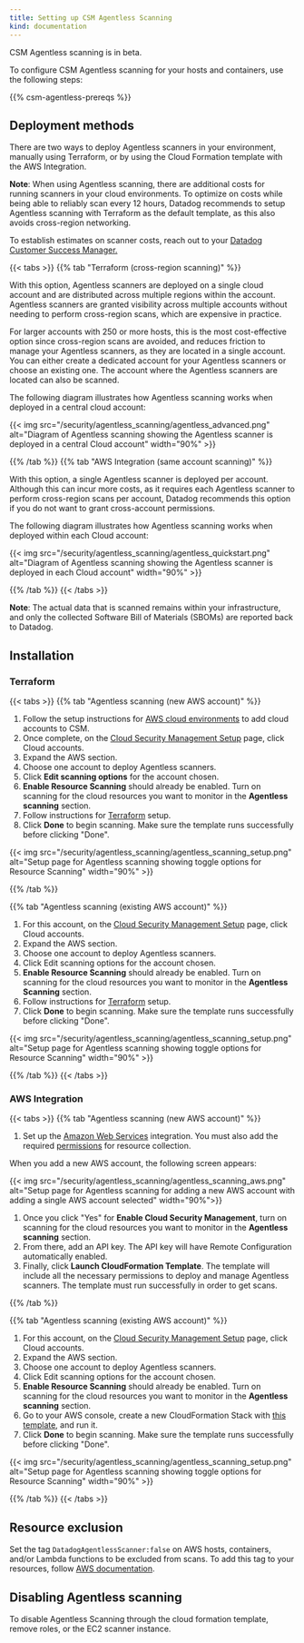 ```yaml
---
title: Setting up CSM Agentless Scanning
kind: documentation
---
```


<div class="alert alert-info">CSM Agentless scanning is in beta.</div>

To configure CSM Agentless scanning for your hosts and containers, use the following steps:

{{% csm-agentless-prereqs %}}

## Deployment methods

There are two ways to deploy Agentless scanners in your environment, manually using Terraform, or by using the Cloud Formation template with the AWS Integration.

**Note**: When using Agentless scanning, there are additional costs for running scanners in your cloud environments. To optimize on costs while being able to reliably scan every 12 hours, Datadog recommends to setup Agentless scanning with Terraform as the default template, as this also avoids cross-region networking. 

To establish estimates on scanner costs, reach out to your [Datadog Customer Success Manager.][8]

{{< tabs >}}
{{% tab "Terraform (cross-region scanning)" %}}

With this option, Agentless scanners are deployed on a single cloud account and are distributed across multiple regions within the account. Agentless scanners are granted visibility across multiple accounts without needing to perform cross-region scans, which are expensive in practice.

For larger accounts with 250 or more hosts, this is the most cost-effective option since cross-region scans are avoided, and reduces friction to manage your Agentless scanners, as they are located in a single account. You can either create a dedicated account for your Agentless scanners or choose an existing one. The account where the Agentless scanners are located can also be scanned.

The following diagram illustrates how Agentless scanning works when deployed in a central cloud account:

{{< img src="/security/agentless_scanning/agentless_advanced.png" alt="Diagram of Agentless scanning showing the Agentless scanner is deployed in a central Cloud account" width="90%" >}}

{{% /tab %}}
{{% tab "AWS Integration (same account scanning)" %}}

With this option, a single Agentless scanner is deployed per account. Although this can incur more costs, as it requires each Agentless scanner to perform cross-region scans per account, Datadog recommends this option if you do not want to grant cross-account permissions.

The following diagram illustrates how Agentless scanning works when deployed within each Cloud account:

{{< img src="/security/agentless_scanning/agentless_quickstart.png" alt="Diagram of Agentless scanning showing the Agentless scanner is deployed in each Cloud account" width="90%" >}}

[3]: https://app.datadoghq.com/security/csm/vm
[4]: /agent/remote_config/?tab=configurationyamlfile#setup

{{% /tab %}}
{{< /tabs >}}


**Note**: The actual data that is scanned remains within your infrastructure, and only the collected Software Bill of Materials (SBOMs) are reported back to Datadog.

## Installation

### Terraform

{{< tabs >}}
{{% tab "Agentless scanning (new AWS account)" %}}

1. Follow the setup instructions for [AWS cloud environments][3] to add cloud accounts to CSM.
1. Once complete, on the [Cloud Security Management Setup][1] page, click Cloud accounts.
1. Expand the AWS section.
1. Choose one account to deploy Agentless scanners.
1. Click **Edit scanning options** for the account chosen.
1. **Enable Resource Scanning** should already be enabled. Turn on scanning for the cloud resources you want to monitor in the **Agentless scanning** section.
1. Follow instructions for [Terraform][4] setup.
1. Click **Done** to begin scanning. Make sure the template runs successfully before clicking "Done".

{{< img src="/security/agentless_scanning/agentless_scanning_setup.png" alt="Setup page for Agentless scanning showing toggle options for Resource Scanning" width="90%" >}}


[1]: https://app.datadoghq.com/security/configuration/csm/setup
[3]: /security/cloud_security_management/setup/csm_enterprise/cloud_accounts/?tab=aws
[4]: https://github.com/DataDog/terraform-datadog-agentless-scanner/blob/main/README.md

{{% /tab %}}

{{% tab "Agentless scanning (existing AWS account)" %}}

1. For this account, on the [Cloud Security Management Setup][1] page, click Cloud accounts.
1. Expand the AWS section.
1. Choose one account to deploy Agentless scanners.
1. Click Edit scanning options for the account chosen.
1. **Enable Resource Scanning** should already be enabled. Turn on scanning for the cloud resources you want to monitor in the **Agentless Scanning** section.
1. Follow instructions for [Terraform][4] setup.
1. Click **Done** to begin scanning. Make sure the template runs successfully before clicking "Done".

{{< img src="/security/agentless_scanning/agentless_scanning_setup.png" alt="Setup page for Agentless scanning showing toggle options for Resource Scanning" width="90%" >}}

[1]: https://app.datadoghq.com/security/configuration/csm/setup
[4]: https://github.com/DataDog/terraform-datadog-agentless-scanner/blob/main/README.md


{{% /tab %}}
{{< /tabs >}} </br>

### AWS Integration

{{< tabs >}}
{{% tab "Agentless scanning (new AWS account)" %}}

1. Set up the [Amazon Web Services][1] integration. You must also add the required [permissions][2] for resource collection.

When you add a new AWS account, the following screen appears:

{{< img src="/security/agentless_scanning/agentless_scanning_aws.png" alt="Setup page for Agentless scanning for adding a new AWS account with adding a single AWS account selected" width="90%">}}
</br>

1. Once you click "Yes" for **Enable Cloud Security Management**, turn on scanning for the cloud resources you want to monitor in the **Agentless scanning** section.
1. From there, add an API key. The API key will have Remote Configuration automatically enabled.
1. Finally, click **Launch CloudFormation Template**. The template will include all the necessary permissions to deploy and manage Agentless scanners. The template must run successfully in order to get scans.

[1]: /integrations/amazon_web_services/
[2]: /integrations/amazon_web_services/?tab=roledelegation#resource-collection

{{% /tab %}}

{{% tab "Agentless scanning (existing AWS account)" %}}

1. For this account, on the [Cloud Security Management Setup][1] page, click Cloud accounts.
1. Expand the AWS section.
1. Choose one account to deploy Agentless scanners.
1. Click Edit scanning options for the account chosen.
1. **Enable Resource Scanning** should already be enabled. Turn on scanning for the cloud resources you want to monitor in the **Agentless scanning** section.
1. Go to your AWS console, create a new CloudFormation Stack with [this template][2], and run it.
1. Click **Done** to begin scanning. Make sure the template runs successfully before clicking "Done".

{{< img src="/security/agentless_scanning/agentless_scanning_setup.png" alt="Setup page for Agentless scanning showing toggle options for Resource Scanning" width="90%" >}}

[1]: https://app.datadoghq.com/security/configuration/csm/setup
[2]: https://github.com/DataDog/terraform-module-datadog-agentless-scanner/blob/main/cloudformation/main.yaml

{{% /tab %}}
{{< /tabs >}}

## Resource exclusion

Set the tag `DatadogAgentlessScanner:false` on AWS hosts, containers, and/or Lambda functions to be excluded from scans. To add this tag to your resources, follow [AWS documentation][3].

## Disabling Agentless scanning
To disable Agentless Scanning through the cloud formation template, remove roles, or the EC2 scanner instance.

 

[1]: /security/vulnerabilities
[2]: https://www.cisa.gov/sbom
[3]: https://docs.aws.amazon.com/tag-editor/latest/userguide/tagging.html
[8]: mailto:success@datadoghq.com



